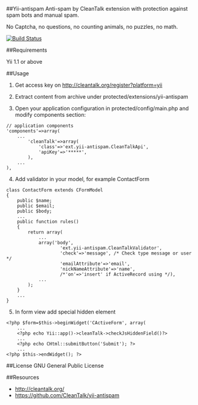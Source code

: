 ##Yii-antispam
Anti-spam by CleanTalk extension with protection against spam bots and manual spam.

No Captcha, no questions, no counting animals, no puzzles, no math.

[![Build Status](https://travis-ci.org/cleantalk/yii-antispam.svg?branch=master)](https://travis-ci.org/cleantalk/yii-antispam)

##Requirements

Yii 1.1 or above

##Usage

1) Get access key on http://cleantalk.org/register?platform=yii

2) Extract content from archive under protected/extensions/yii-antispam

3) Open your application configuration in protected/config/main.php and modify components section:
~~~
// application components
'components'=>array(
    ...
        'cleanTalk'=>array(
            'class'=>'ext.yii-antispam.CleanTalkApi',
            'apiKey'=>'*****',
        ),
    ...
),
~~~
4) Add validator in your model, for example ContactForm
~~~
class ContactForm extends CFormModel
{
    public $name;
    public $email;
    public $body;
    ...
    public function rules()
    {
        return array(
            ...
            array('body', 
                    'ext.yii-antispam.CleanTalkValidator', 
                    'check'=>'message', /* Check type message or user */
                    'emailAttribute'=>'email',  
                    'nickNameAttribute'=>'name',
                    /*'on'=>'insert' if ActiveRecord using */),
            ...
        );
    }
    ...
}
~~~
5) In form view add special hidden element
~~~
<?php $form=$this->beginWidget('CActiveForm', array(
    ...
    <?php echo Yii::app()->cleanTalk->checkJsHiddenField()?>
    ...
    <?php echo CHtml::submitButton('Submit'); ?>
    ...
<?php $this->endWidget(); ?>
~~~

##License
GNU General Public License

##Resources

 * http://cleantalk.org/
 * https://github.com/CleanTalk/yii-antispam

